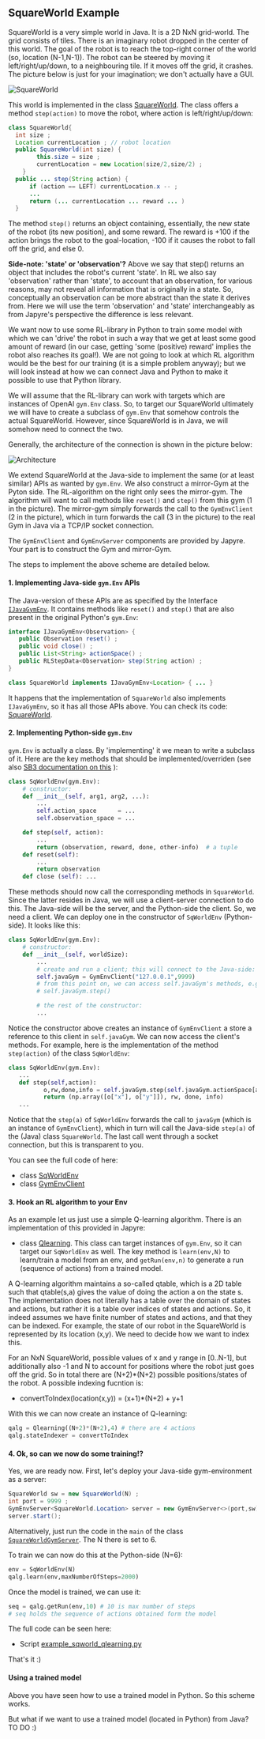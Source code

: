 ## SquareWorld Example

SquareWorld is a very simple world in Java. It is a 2D NxN grid-world. The grid consists of tiles. There is an imaginary robot dropped in the center of this world. The goal of the robot is to reach the top-right corner of the world (so, location (N-1,N-1)). The robot can be steered by moving it left/right/up/down, to a neighbouring tile. If it moves off the grid, it crashes. The picture below is just for your imagination; we don't actually have a GUI.

![SquareWorld](./SquareWorld.png)

This world is implemented in the class [SquareWorld](../src/main/java/eu/iv4xr/japyre/rl/examples/SquareWorld.java). The class offers a method `step(action)` to move the robot, where action is left/right/up/down:

```Java
class SquareWorld{
  int size ;
  Location currentLocation ; // robot location
  public SquareWorld(int size) {
		this.size = size ;
		currentLocation = new Location(size/2,size/2) ;
	}
  public ... step(String action) {
      if (action == LEFT) currentLocation.x -- ;
      ...
      return (... currentLocation ... reward ... )
  }
```


The method `step()` returns an object containing, essentially, the new state of the robot (its new position), and some reward. The reward is +100 if the action brings the robot to the goal-location, -100 if it causes the robot to fall off the grid, and else 0.

**Side-note: 'state' or 'observation'?** Above we say that step() returns an object that includes the robot's current 'state'. In RL we also say 'observation' rather than 'state', to account that an observation, for various reasons, may not reveal all information that is originally in a state. So, conceptually an observation can be more abstract than the state it derives from.
Here we will use the term 'observation' and 'state' interchangeably as from Japyre's perspective the difference is less relevant.

We want now to use some RL-library in Python to train some model with which we can 'drive' the robot in such a way that we get at least some good amount of reward (in our case, getting 'some (positive) reward' implies the robot also reaches its goal!). We are not going to look at which RL algorithm would be the best for our training (it is a simple problem anyway); but we will look instead at how we can connect Java and Python to make it possible to use that Python library.

We will assume that the RL-library can work with targets which are instances of OpenAI `gym.Env` class.
So, to target our SquareWorld ultimately we will have to create a subclass of `gym.Env` that somehow controls the actual SquareWorld. However, since SquareWorld is in Java, we will somehow need to connect the two.

Generally, the architecture of the connection is shown in the picture below:

![Architecture](./architecture.png)

We extend SquareWorld at the Java-side to implement the same (or at least similar) APIs as wanted by `gym.Env`.
We also construct a mirror-Gym at the Pyton side.
The RL-algorithm on the right only sees the mirror-gym. The algorithm will want to call methods like `reset()` and `step()` from this gym (1 in the picture). The mirror-gym simply forwards the call to the `GymEnvClient` (2 in the picture), which in turn forwards the call (3 in the picture) to the real Gym in Java via a TCP/IP socket connection.

The `GymEnvClient` and `GymEnvServer` components are provided by Japyre. Your part is to construct the Gym and mirror-Gym.  

The steps to implement the above scheme are detailed below.

#### 1. Implementing Java-side `gym.Env` APIs

The Java-version of these APIs are as specified by the Interface [`IJavaGymEnv`](../src/main/java/eu/iv4xr/japyre/rl/IJavaGymEnv.java). It contains methods like `reset()` and `step()` that are also present in the original Python's `gym.Env`:

```Java
interface IJavaGymEnv<Observation> {
   public Observation reset() ;
   public void close() ;
   public List<String> actionSpace() ;
   public RLStepData<Observation> step(String action) ;
}

class SquareWorld implements IJavaGymEnv<Location> { ... }
```

It happens that the implementation of `SquareWorld` also implements `IJavaGymEnv`, so it has all those APIs above. You can check its code: [SquareWorld](../src/main/java/eu/iv4xr/japyre/rl/examples/SquareWorld.java).

 #### 2. Implementing Python-side `gym.Env`

`gym.Env` is actually a class. By 'implementing' it we mean to write a subclass of it. Here are the key methods that should be implemented/overriden (see also [SB3 documentation on this](https://stable-baselines3.readthedocs.io/en/master/guide/custom_env.html) ):

```Python
class SqWorldEnv(gym.Env):
    # constructor:
    def __init__(self, arg1, arg2, ...):
        ...
        self.action_space      = ...
        self.observation_space = ...

    def step(self, action):
        ...
        return (observation, reward, done, other-info)  # a tuple
    def reset(self):
        ...
        return observation  
    def close (self): ...
```

These methods should now call the corresponding methods in `SquareWorld`. Since the latter resides in Java, we will use a client-server connection to do this. The Java-side will be the server, and the Python-side the client. So, we need a client. We can deploy one in the constructor of `SqWorldEnv` (Python-side). It looks like this:

```Python
class SqWorldEnv(gym.Env):
    # constructor:
    def __init__(self, worldSize):
        ...
        # create and run a client; this will connect to the Java-side:
        self.javaGym = GymEnvClient("127.0.0.1",9999)
        # from this point on, we can access self.javaGym's methods, e.g.
        # self.javaGym.step()

        # the rest of the constructor:
        ...
```

Notice the constructor above creates an instance of `GymEnvClient` a store a reference to this client in `self.javaGym`. We can now access the client's methods. For example, here is the implementation of the method `step(action)` of the class `SqWorldEnv`:

```Python
class SqWorldEnv(gym.Env):
   ...
   def step(self,action):
          o,rw,done,info = self.javaGym.step(self.javaGym.actionSpace[action])
          return (np.array([o["x"], o["y"]]), rw, done, info)
   ...        
```

Notice that the `step(a)` of `SqWorldEnv` forwards the call to `javaGym` (which is an instance of `GymEnvClient`), which in turn will call the Java-side `step(a)` of the (Java) class `SquareWorld`. The last call went through a socket connection, but this is transparent to you.

You can see the full code of here:

   * class [SqWorldEnv](../python/src/japyre/sqworld_env.py)
   * class [GymEnvClient](../python/src/japyre/gymenv_client.py)

#### 3. Hook an RL algorithm to your Env

As an example let us just use a simple Q-learning algorithm. There is an implementation of this provided in Japyre:

   * class [Qlearning](../python/src/japyre/qlearning.py). This class can target instances of `gym.Env`, so it can target our `SqWorldEnv` as well. The key method is `learn(env,N)` to learn/train a model from an env, and `getRun(env,n)` to generate a run (sequence of actions) from a trained model.

A Q-learning algorithm maintains a so-called qtable, which is a 2D table such that qtable(s,a) gives the value of doing the action a on the state s. The implementation does not literally has a table over the domain of states and actions, but rather it is a table over indices of states and actions. So, it indeed assumes we have finite number of states and actions, and that they can be indexed. For example, the state of our robot in the SquareWorld is represented by its location (x,y). We need to decide how we want to index this.

For an NxN SquareWorld, possible values of x and y range in [0..N-1], but additionally also -1 and N to account for positions where the robot just goes off the grid. So in total there are (N+2)*(N+2) possible positions/states of the robot. A possible indexing fucntion is:

   * convertToIndex(location(x,y)) = (x+1)*(N+2) + y+1

With this we can now create an instance of Q-learning:

```Python
qalg = Qlearning((N+2)*(N+2),4) # there are 4 actions
qalg.stateIndexer = convertToIndex    
```   

#### 4. Ok, so can we now do some training!?

Yes, we are ready now. First, let's deploy your Java-side gym-environment as a server:

```Java
SquareWorld sw = new SquareWorld(N) ;
int port = 9999 ;
GymEnvServer<SquareWorld.Location> server = new GymEnvServer<>(port,sw) ;
server.start();
```

Alternatively, just run the code in the `main` of the class [`SquareWorldGymServer`](../src/main/java/eu/iv4xr/japyre/rl/examples/SquareWorldGymServer.java). The N there is set to 6.

To train we can now do this at the Python-side (N=6):

```Python
env = SqWorldEnv(N)
qalg.learn(env,maxNumberOfSteps=2000)
```

Once the model is trained, we can use it:

```Python
seq = qalg.getRun(env,10) # 10 is max number of steps
# seq holds the sequence of actions obtained form the model
```

The full code can be seen here:

   * Script [example_sqworld_qlearning.py](../python/src/japyre/example_sqworld_qlearning.py)

That's it :)

#### Using a trained model

Above you have seen how to use a trained model in Python. So this scheme works.

But what if we want to use a trained model (located in Python) from Java? TO DO :)  
